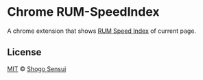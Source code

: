 # Chrome RUM-SpeedIndex

A chrome extension that shows [RUM Speed Index](https://github.com/WPO-Foundation/RUM-SpeedIndex) of current page.

## License

[MIT](https://1000ch.mit-license.org) © [Shogo Sensui](https://github.com/1000ch)

